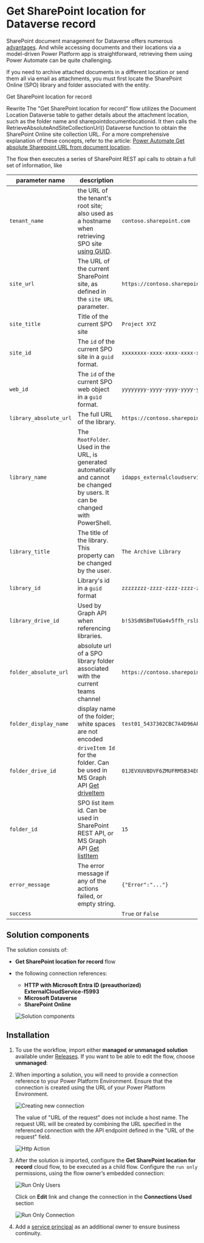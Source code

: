 ﻿# Get SharePoint location for Dataverse record


SharePoint document management for Dataverse offers numerous [advantages](https://ludovicperrichon.com/synchronise-documents-in-between-dataverse-and-sharepoint). And while accessing documents and their locations via a model-driven Power Platform app is straightforward, retrieving them using Power Automate can be quite challenging.

If you need to archive attached documents in a different location or send them all via email as attachments, you must first locate the SharePoint Online (SPO) library and folder associated with the entity.

Get SharePoint location for record

Rewrite
The "Get SharePoint location for record" flow utilizes the Document Location Dataverse table to gather details about the attachment location, such as the folder name and sharepointdocumentlocationid. It then calls the RetrieveAbsoluteAndSiteCollectionUrl() Dataverse function to obtain the SharePoint Online site collection URL. For a more comprehensive explanation of these concepts, refer to the article: [Power Automate Get absolute Sharepoint URL from document location](https://crmaddicted.blogspot.com/2020/03/power-automate-get-absolute-sharepoint.html).


The flow then executes a series of SharePoint REST api calls  to obtain a full set of information, like

| parameter name | description | example |
|-|-|-|
| `tenant_name` | the URL of the tenant's root site; also used as a hostname when retrieving SPO site [using GUID](https://learn.microsoft.com/en-us/graph/api/site-get?view=graph-rest-1.0&tabs=http#example-1-get-a-site-using-the-site-id).  | `contoso.sharepoint.com` |
| `site_url` | The URL of the current SharePoint site, as defined in the `site URL` parameter.  | `https://contoso.sharepoint.com/sites/XYZ` |
| `site_title` | Title of the current SPO site | `Project XYZ` |
| `site_id` | The `id` of the current SPO site in a `guid` format. | `xxxxxxxx-xxxx-xxxx-xxxx-xxxxxxxxxxxx` |
| `web_id` | The `id` of the current SPO web object in a `guid` format. | `yyyyyyyy-yyyy-yyyy-yyyy-yyyyyyyyyyyy` |
| `library_absolute_url` | The full URL of the library. | `https://contoso.sharepoint.com/sites/XYZ/idapps_externalcloudservice` |
| `library_name` | The `RootFolder`. Used in the URL, is generated automatically and cannot be changed by users. It can be changed with PowerShell.| `idapps_externalcloudservice` |
| `library_title` | The title of the library. This property can be changed by the user. | `The Archive Library` |
| `library_id` | Library's id in a `guid` format | `zzzzzzzz-zzzz-zzzz-zzzz-zzzzzzzzzzzz` |
| `library_drive_id` | Used by Graph API when referencing libraries. | `b!S3SdNSBmTUGa4v5ffh_rslLJssoXH4xEuShkEO-uxKg9bblUMeoaTbQC5t69DJ-x` |
| `folder_absolute_url`  | absolute url of a SPO library folder associated with the current teams channel | `https://contoso.sharepoint.com/sites/XYZ/idapps_externalcloudservice/test01_5437302CBC7A4D96AFD9BDFDAF15EF7F`|
| `folder_display_name`  | display name of the folder; white spaces are not encoded | `test01_5437302CBC7A4D96AFD9BDFDAF15EF7F`|
| `folder_drive_id`      | `driveItem Id` for the folder. Can be used in MS Graph API [Get driveItem](https://learn.microsoft.com/en-us/graph/api/driveitem-get)  |  `01JEVXUVBDVF6ZMUFRM5B34EGLOEDAUF5B`|
| `folder_id`            | SPO list item id. Can be used in SharePoint REST API, or MS Graph API [Get listItem](https://learn.microsoft.com/en-us/graph/api/listitem-get) | `15`|
| `error_message` | The error message if any of the actions failed, or empty string. | `{"Error":"..."}`   |
| `success` | | `True` or `False` |


## Solution components

The solution consists of:

- **Get SharePoint location for record** flow
- the following connection references:
    - **HTTP with Microsoft Entra ID (preauthorized) ExternalCloudService-f5993**
    - **Microsoft Dataverse**
    - **SharePoint Online**

    ![Solution components](./img/1.png)



## Installation

1. To use the workflow, import either **managed or unmanaged solution** available under [Releases](https://github.com/kkazala/Power-Automate-Utils/releases). If you want to be able to edit the flow, choose **unmanaged**:

1. When importing a solution, you will need to provide a connection reference to your Power Platform Environment. Ensure that the connection is created using the URL of your Power Platform Environment.

    ![Creating new connection](./img/2.png)

    The value of "URL of the request"  does not include a host name. The request URL will be created by combining the URL specified in the referenced connection with the API endpoint defined in the "URL of the request" field.

    ![Http Action](./img/3.png)

1. After the solution is imported, configure the **Get SharePoint location for record** cloud flow, to be executed as a child flow. Configure the `run only` permissions, using the flow owner’s embedded connection:

   ![Run Only Users](./img/runOnlyUser.png)

    Click on **Edit** link and change the connection in the **Connections Used** section

    ![Run Only Connection](./img/runOnlyConnection.png)

1. Add a [service principal](https://learn.microsoft.com/en-us/power-automate/service-principal-support) as an additional owner to ensure business continuity.


